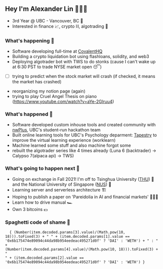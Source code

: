 ## Hey I'm Alexander Lin 👨🏽‍💻 

* 3rd Year @ UBC - Vancouver, BC 🌇
* Interested in finance 📈, crypto ⛓️, algotrading 🤖

### What's happening 👋 
* Software developing full-time at [CovalentHQ](https://www.covalenthq.com/)
* Building a crypto liquidation bot using flashloans, solidity, and web3 
* Deploying algotrader bot with TWS to do stonks (cause I can't wake up at 6:30 PST to trade NYSE market open 😴)
- [ ] trying to predict when the stock market will crash (if checked, it means the market has crashed)
* reorganizing my notion page (again)
* trying to play Cruel Angel Thesis on piano (https://www.youtube.com/watch?v=aYe-2Glruu4)

### What's happened 📕
* Software developed custom inhouse tools and created community with [nwPlus](https://www.nwplus.io/), UBC's student-run hackathon team
* Built online learning tools for UBC's Psychology deparment: [Tapestry](https://tapestry-tool.com/) to improve the virtual learning experience (worklearn)
* Machine learned some stuff and also machine forgot some 
* rebuilt the algotrader series like 4 times already (Luna 6 (backtrader) -> Calypso 7(alpaca api) -> TWS)

### What's going to happen next 🚀
* Going on exchange in Fall 2021! I'm off to Tsinghua University ([THU](https://www.tsinghua.edu.cn/en/index.htm)) 🌁 and the National University of Singapore ([NUS](https://www.nus.edu.sg/)) 🌆
* Learning server and serverless architecture 🏗️
* Hoping to publish a paper on 'Pareidolia in AI and financial markets' 👨🏻‍🔬
* Learn how to drive manual 🏎️
* Own 3 bitcoins 💵

### Spaghetti code of shame 🍝

<code> <td> { (Number(item.decoded.params[3].value)/(Math.pow(10, 18))).toFixed(3) + " " + (item.decoded.params[1].value == '0x6b175474e89094c44da98b954eedeac495271d0f' ? 'DAI' : 'WETH') + " : " + (Number(item.decoded.params[4].value)/(Math.pow(10, 18))).toFixed(3) + " " + (item.decoded.params[2].value == '0x6b175474e89094c44da98b954eedeac495271d0f' ? 'DAI' : 'WETH') } </td> </code> 
